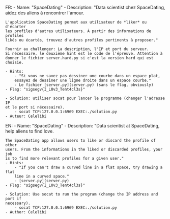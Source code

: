FR:
    - Name: "SpaceDating"
    - Description: "Data scientist chez SpaceDating, aidez des aliens à
    rencontrer l'amour.

    L'application SpaceDating permet aux utilisateur de *liker* ou d'écarter
    les profiles d'autres utilisateurs. À partir des informations de profiles
    likés ou écartés, trouvez d'autres profiles pertinents à proposer."

    Fournir au challenger: La description, l'IP et port du serveur.
    Si nécessaire, le deuxième hint est le code de l'épreuve. Attention à
    donner le fichier server.hard.py si c'est la version hard qui est choisie.

    - Hints:
        - "Si vous ne savez pas dessiner une courbe dans un espace plat,
        essayez de dessiner une ligne droite dans un espace courbe."
        - Le fichier [server.py](server.py) (sans le flag, obviously)
    - Flag: "sigsegv{I_L0v3_Tent4cl3s}"

    - Solution: utiliser socat pour lancer le programme (changer l'adresse IP
    et le port si nécessaire).
        - socat TCP:127.0.0.1:6969 EXEC:./solution.py
    - Auteur: Celelibi

EN:
    - Name: "SpaceDating"
    - Description: "Data scientist at SpaceDating, help aliens to find love.

    The SpaceDating app allows users to like or discard the profile of other
    users. From the informations in the liked or discarded profiles, your job
    is to find more relevant profiles for a given user."
    - Hints:
        - "If you can't draw a curved line in a flat space, try drawing a flat
        line in a curved space."
        - [server.py](server.py)
    - Flag: "sigsegv{I_L0v3_Tent4cl3s}"

    - Solution: Use socat to run the program (change the IP address and port if
    necessary).
        - socat TCP:127.0.0.1:6969 EXEC:./solution.py
    - Author: Celelibi
